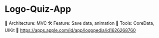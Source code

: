 # Logo-Quiz-App

🧱 Architecture: MVC
🛠 Feature: Save data, animation
🔌 Tools: CoreData, UIKit
🍎 https://apps.apple.com/id/app/logopedia/id1626268760
